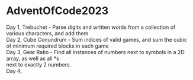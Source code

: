 # AdventOfCode2023  
Day 1, Trebuchet - Parse digits and written words from a collection of various characters, and add them  
Day 2, Cube Conundrum - Sum indices of valid games, and sum the cubic of minimum required blocks in each game  
Day 3, Gear Ratio - Find all instances of numbers next to symbols in a 2D array, as well as all *s  
next to exactly 2 numbers.  
Day 4,
